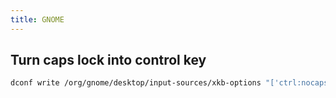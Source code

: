 ```yaml
---
title: GNOME
---
```


## Turn caps lock into control key

```bash
dconf write /org/gnome/desktop/input-sources/xkb-options "['ctrl:nocaps']"
```

